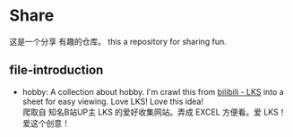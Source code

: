 # Share
这是一个分享 有趣的仓库。
this a repository for sharing fun.

## file-introduction
 - hobby: A collection about hobby. I'm crawl this from  [bilibili - LKS](https://www.bilibili.com/video/BV1aY4y1x7Jw?spm_id_from=333.999.0.0) into a sheet for easy viewing. Love LKS! Love this idea!
    <br>
    爬取自 知名B站UP主 LKS 的爱好收集网站。弄成 EXCEL 方便看。爱 LKS！爱这个创意！